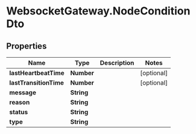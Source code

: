 # WebsocketGateway.NodeConditionDto

## Properties

Name | Type | Description | Notes
------------ | ------------- | ------------- | -------------
**lastHeartbeatTime** | **Number** |  | [optional] 
**lastTransitionTime** | **Number** |  | [optional] 
**message** | **String** |  | 
**reason** | **String** |  | 
**status** | **String** |  | 
**type** | **String** |  | 


